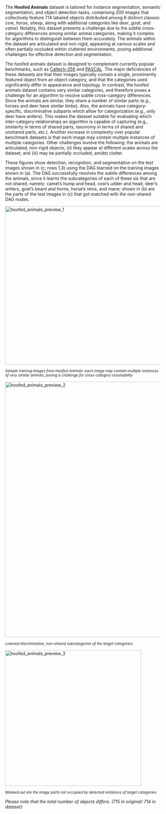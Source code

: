 The **Hoofed Animals** dataset is tailored for instance segmentation, semantic segmentation, and object detection tasks, comprising 200 images that collectively feature 714 labeled objects distributed among 6 distinct classes: *cow*, *horse*, *sheep*, along with additional categories like *deer*, *goat*, and *camel*. Notably, this dataset presents a challenge due to the subtle cross-category differences among similar animal categories, making it complex for algorithms to distinguish between them accurately. The animals within the dataset are articulated and non-rigid, appearing at various scales and often partially occluded within cluttered environments, posing additional challenges for effective detection and segmentation.

The hoofed animals dataset is designed to complement currently popular benchmarks, such as [Caltech-256](http://www.vision.caltech.edu/Image_Datasets/Caltech256/) and [PASCAL](http://www.pascal-network.org/challenges/VOC/databases.html). The major deficiencies of these datasets are that their images typically contain a single, prominently featured object from an object category, and that the categories used significantly differ in appearance and topology. In contrast, the hoofed animals dataset contains very similar categories, and therefore poses a challenge for an algorithm to resolve subtle cross-category differences. Since the animals are similar, they share a number of similar parts (e.g., horses and deer have similar limbs). Also, the animals have category-specific, discriminative subparts which allow for categorization (e.g., only deer have antlers). This makes the dataset suitable for evaluating which inter-category relationships an algorithm is capable of capturing (e.g., similarity in terms of shared parts, taxonomy in terms of shared and unshared parts, etc.). Another increase in complexity over popular benchmark datasets is that each image may contain multiple instances of multiple categories. Other challenges involve the following: the animals are articulated, non-rigid objects; (ii) they appear at different scales across the dataset; and (iii) may be partially occluded, amidst clutter.

These figures show detection, recognition, and segmentation on the test images shown in (c; rows 1,3) using the DAG learned on the training images shown in (a). The DAG successfully resolves the subtle differences among the animals, since it learns the subcategories of each of these six that are not shared, namely: camel’s hump and head, cow’s udder and head, deer’s antlers, goat’s beard and horns, horse’s reins, and mane; shown in (b) are the parts of the test images in (c) that got matched with the non-shared DAG nodes.

<img width="513" alt="hoofed_animals_preview_1" src="https://github.com/dataset-ninja/hoofed-animals/assets/123257559/8ed75991-fb11-48d4-b0b9-f98c79c0dfa5">

<span style="font-size: smaller; font-style: italic;"> Sample training images from Hoofed Animals: each image may contain multiple instances of very similar animals, posing a challenge for cross-category resolvability</span>

<img width="828" alt="hoofed_animals_preview_2" src="https://github.com/dataset-ninja/hoofed-animals/assets/123257559/afce32a5-48e2-452d-92f6-d87b06fdf058">

<span style="font-size: smaller; font-style: italic;"> Learned discriminative, non-shared subcategories of the target categories.</span>

<img width="440" alt="hoofed_animals_preview_3" src="https://github.com/dataset-ninja/hoofed-animals/assets/123257559/5a1a8f83-b6a5-44a2-b9a1-ffb46045e9d2">

<span style="font-size: smaller; font-style: italic;"> Masked out are the image parts not occupied by detected instances of target categories.</span>

<i>Please note that the total number of objects differs. (715 in original/ 714 in dataset)</i>